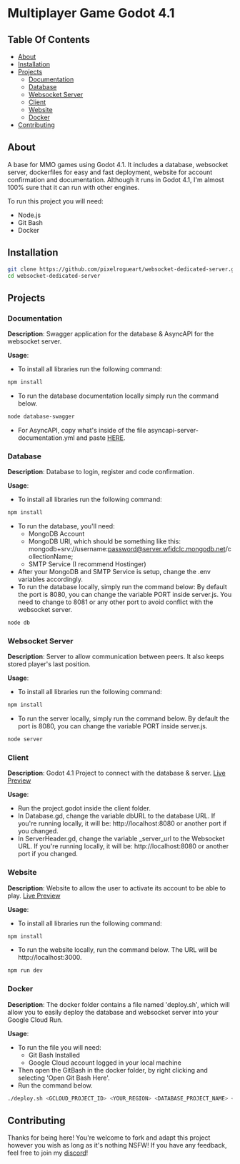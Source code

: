 # Multiplayer Game Godot 4.1

## Table Of Contents
- [About](#about)
- [Installation](#installation)
- [Projects](#projects)
  - [Documentation](#documentation)
  - [Database](#database)
  - [Websocket Server](#websocket-server)
  - [Client](#client)
  - [Website](#website)
  - [Docker](#docker)
- [Contributing](#contributing)

## About
A base for MMO games using Godot 4.1. It includes a database, websocket server, dockerfiles for easy and fast deployment, website for account confirmation and documentation. Although it runs in Godot 4.1, I'm almost 100% sure that it can run with other engines.

To run this project you will need:
  - Node.js
  - Git Bash
  - Docker

## Installation
```bash
git clone https://github.com/pixelrogueart/websocket-dedicated-server.git
cd websocket-dedicated-server
```

## Projects
### Documentation
**Description**: Swagger application for the database & AsyncAPI for the websocket server.

**Usage**:
- To install all libraries run the following command:
```bash
npm install
```
- To run the database documentation locally simply run the command below.
```bash
node database-swagger
```
- For AsyncAPI, copy what's inside of the file asyncapi-server-documentation.yml and paste [HERE](https://studio.asyncapi.com).


### Database
**Description**: Database to login, register and code confirmation.

**Usage**:
- To install all libraries run the following command:
```bash
npm install
```
- To run the database, you'll need:
    - MongoDB Account
    - MongoDB URI, which should be something like this: mongodb+srv://username:password@server.wfidclc.mongodb.net/collectionName;
    - SMTP Service (I recommend Hostinger)
- After your MongoDB and SMTP Service is setup, change the .env variables accordingly.
- To run the database locally, simply run the command below: By default the port is 8080, you can change the variable PORT inside server.js. You need to change to 8081 or any other port to avoid conflict with the websocket server.
```bash
node db
```

### Websocket Server
**Description**: Server to allow communication between peers. It also keeps stored player's last position.


**Usage**:
- To install all libraries run the following command:
```bash
npm install
```
- To run the server locally, simply run the command below. By default the port is 8080, you can change the variable PORT inside server.js.
```bash
node server
```

### Client
**Description**: Godot 4.1 Project to connect with the database & server. [Live Preview](https://pixelrogueart.com/mmo-basic-setup)

**Usage**:
- Run the project.godot inside the client folder. 
- In Database.gd, change the variable dbURL to the database URL. If you're running locally, it will be: http://localhost:8080 or another port if you changed.
- In ServerHeader.gd, change the variable _server_url to the Websocket URL. If you're running locally, it will be: http://localhost:8080 or another port if you changed.

### Website
**Description**: Website to allow the user to activate its account to be able to play. [Live Preview](https://pixelrogueart.com/mmo-confirm)

**Usage**:
- To install all libraries run the following command:
```bash
npm install
```
- To run the website locally, run the command below. The URL will be http://localhost:3000.
```bash
npm run dev
```

### Docker
**Description**: The docker folder contains a file named 'deploy.sh', which will allow you to easily deploy the database and websocket server into your Google Cloud Run.

**Usage**:
- To run the file you will need: 
    - Git Bash Installed
    - Google Cloud account logged in your local machine
- Then open the GitBash in the docker folder, by right clicking and selecting 'Open Git Bash Here'.
- Run the command below.
```bash
./deploy.sh <GCLOUD_PROJECT_ID> <YOUR_REGION> <DATABASE_PROJECT_NAME> <SERVER_PROJECT_NAME>
```

## Contributing
Thanks for being here! You're welcome to fork and adapt this project however you wish as long as it's nothing NSFW! If you have any feedback, feel free to join my [discord](https://discord.gg/Q9VMwds4tX)!


